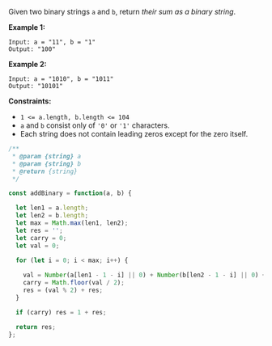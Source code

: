 Given two binary strings `a` and `b`, return *their sum as a binary string*.

 
__Example 1:__
```
Input: a = "11", b = "1"
Output: "100"
```

__Example 2:__
```
Input: a = "1010", b = "1011"
Output: "10101"
``` 

__Constraints:__

* `1 <= a.length, b.length <= 104`
* `a` and `b` consist only of `'0'` or `'1'` characters.
* Each string does not contain leading zeros except for the zero itself.

```javascript
/**
 * @param {string} a
 * @param {string} b
 * @return {string}
 */

const addBinary = function(a, b) {

  let len1 = a.length;
  let len2 = b.length;
  let max = Math.max(len1, len2);
  let res = '';
  let carry = 0;
  let val = 0;

  for (let i = 0; i < max; i++) {
      
    val = Number(a[len1 - 1 - i] || 0) + Number(b[len2 - 1 - i] || 0) + carry;
    carry = Math.floor(val / 2);
    res = (val % 2) + res;
  }

  if (carry) res = 1 + res;

  return res;
};
```